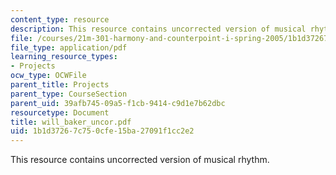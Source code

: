 ```yaml
---
content_type: resource
description: This resource contains uncorrected version of musical rhythm.
file: /courses/21m-301-harmony-and-counterpoint-i-spring-2005/1b1d37267c750cfe15ba27091f1cc2e2_will_baker_uncor.pdf
file_type: application/pdf
learning_resource_types:
- Projects
ocw_type: OCWFile
parent_title: Projects
parent_type: CourseSection
parent_uid: 39afb745-09a5-f1cb-9414-c9d1e7b62dbc
resourcetype: Document
title: will_baker_uncor.pdf
uid: 1b1d3726-7c75-0cfe-15ba-27091f1cc2e2
---
```

This resource contains uncorrected version of musical rhythm.

